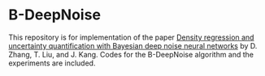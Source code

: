 # B-DeepNoise

This repository is for implementation of the paper
[Density regression and uncertainty quantification with Bayesian deep noise neural networks](https://arxiv.org/abs/2206.05643)
by D. Zhang, T. Liu, and J. Kang.
Codes for the B-DeepNoise algorithm and the experiments are included.
